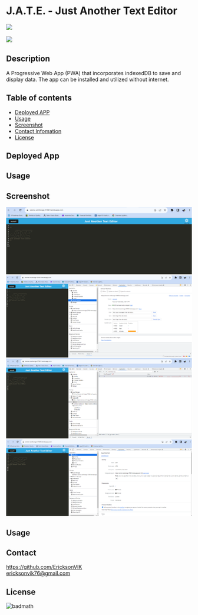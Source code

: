 # J.A.T.E. - Just Another Text Editor

![](https://img.shields.io/github/languages/count/EricksonVIK/text-editor)

![](https://img.shields.io/github/languages/top/EricksonVIK/text-editor)

## Description

A Progressive Web App (PWA) that incorporates indexedDB to save and display data. The app can be installed and utilized without internet.

## Table of contents
- [Deployed APP](#deployed-app)
- [Usage](#usage)
- [Screenshot](#screenshot)
- [Contact Infomation](#contact)
- [License](#license)

## Deployed App

## Usage

## Screenshot

![](screenshots/JATE%20screenshot.png)
![](screenshots/JATE%20Service%20Workder%20screenshot.png)
![](screenshots/JATE%20IndexedDB%20screenshot.png)
![](screenshots/JATE%20Manifest%20screenshot.png)

## Usage

## Contact

https://github.com/EricksonVIK </br>
[ericksonvik76@gmail.com](mailto:ericksonvik76@gmail.com) </br>

## License

![badmath](https://img.shields.io/github/license/EricksonVIK/text-editor)
